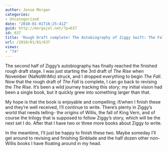 ```yaml
---
author: Jesse Morgan
categories:
- Uncategorized
date: "2010-01-01T16:25:41Z"
guid: http://morgajel.net/?p=637
id: 637
title: 'Rough Draft complete! The Autobiography of Ziggy Swift: The Fall'
url: /2010/01/01/637
views:
- "74"
---
```


The second half of Ziggy’s autobiography has finally reached the finished rough draft stage. I was just starting the 3rd draft of *The Rise* when November (NaNoWriMo) struck, and I dropped everything to begin *The Fall*. Now that the rough draft of *The Fall* is complete, I can go back to revising the *The Rise*. It’s been a wild journey tracking this story; my initial vision had been a single book, but it quickly grew into something larger than that.

My hope is that the book is enjoyable and compelling; if/when I finish these and they’re well received, I’ll continue to write. There’s plenty in Ziggy’s world that needs telling- the origins of Willis, the fall of King Vern, and of course the trilogy that is supposed to follow Ziggy’s story, which will be the next set I do. After that I have two or three more books about Ziggy to write.

In the meantime, I’ll just be happy to finish these two. Maybe someday I’ll get around to revising and finishing Sinblade and the half dozen other non-Willis books I have floating around in my head.